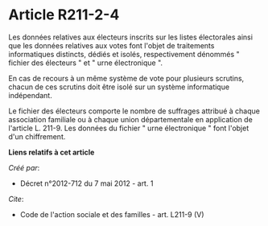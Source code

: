 # Article R211-2-4

Les données relatives aux électeurs inscrits sur les listes électorales ainsi que les données relatives aux votes font
l'objet de traitements informatiques distincts, dédiés et isolés, respectivement dénommés " fichier des électeurs " et " urne
électronique ". 

En cas de recours à un même système de vote pour plusieurs scrutins, chacun de ces scrutins doit être isolé sur un système
informatique indépendant. 

Le fichier des électeurs comporte le nombre de suffrages attribué à chaque association familiale ou à chaque union
départementale en application de l'article L. 211-9. Les données du fichier " urne électronique " font l'objet d'un
chiffrement.

**Liens relatifs à cet article**

_Créé par_:

  - Décret n°2012-712 du 7 mai 2012 - art. 1

_Cite_:

  - Code de l'action sociale et des familles - art. L211-9 (V)
